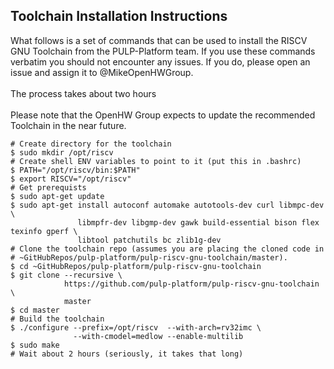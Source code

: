 ## Toolchain Installation Instructions
What follows is a set of commands that can be used to install the RISCV GNU Toolchain from the PULP-Platform team.
If you use these commands verbatim you should not encounter any issues.  If you do, please open an issue and assign it to @MikeOpenHWGroup.
<br><br>
The process takes about two hours
<br><br>
Please note that the OpenHW Group expects to update the recommended Toolchain in the near future.
```
# Create directory for the toolchain
$ sudo mkdir /opt/riscv
# Create shell ENV variables to point to it (put this in .bashrc)
$ PATH="/opt/riscv/bin:$PATH"
$ export RISCV="/opt/riscv"
# Get prerequists
$ sudo apt-get update
$ sudo apt-get install autoconf automake autotools-dev curl libmpc-dev \
               libmpfr-dev libgmp-dev gawk build-essential bison flex texinfo gperf \
               libtool patchutils bc zlib1g-dev
# Clone the toolchain repo (assumes you are placing the cloned code in
# ~GitHubRepos/pulp-platform/pulp-riscv-gnu-toolchain/master).
$ cd ~GitHubRepos/pulp-platform/pulp-riscv-gnu-toolchain
$ git clone --recursive \
            https://github.com/pulp-platform/pulp-riscv-gnu-toolchain \
            master
$ cd master
# Build the toolchain
$ ./configure --prefix=/opt/riscv  --with-arch=rv32imc \
              --with-cmodel=medlow --enable-multilib
$ sudo make
# Wait about 2 hours (seriously, it takes that long)
```
